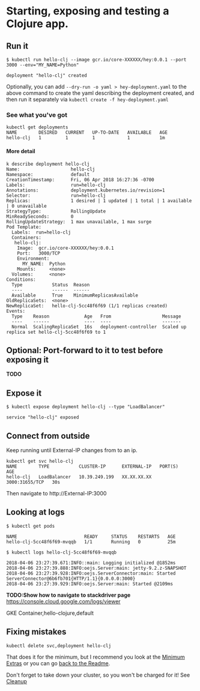 # Starting, exposing and testing a Clojure app.

## Run it

``` console
$ kubectl run hello-clj --image gcr.io/core-XXXXXX/hey:0.0.1 --port 3000 --env="MY_NAME=Python"

deployment "hello-clj" created
```

Optionally, you can add `--dry-run -o yaml > hey-deployment.yaml` to the above command to create the yaml describing the deployment created, and then run it separately via `kubectl create -f hey-deployment.yaml`

### See what you've got

``` console
kubectl get deployments
NAME        DESIRED   CURRENT   UP-TO-DATE   AVAILABLE   AGE
hello-clj   1         1         1            1           1m
```

#### More detail

``` console
k describe deployment hello-clj
Name:                   hello-clj
Namespace:              default
CreationTimestamp:      Fri, 06 Apr 2018 16:27:36 -0700
Labels:                 run=hello-clj
Annotations:            deployment.kubernetes.io/revision=1
Selector:               run=hello-clj
Replicas:               1 desired | 1 updated | 1 total | 1 available | 0 unavailable
StrategyType:           RollingUpdate
MinReadySeconds:        0
RollingUpdateStrategy:  1 max unavailable, 1 max surge
Pod Template:
  Labels:  run=hello-clj
  Containers:
   hello-clj:
    Image:  gcr.io/core-XXXXXX/hey:0.0.1
    Port:   3000/TCP
    Environment:
      MY_NAME:  Python
    Mounts:     <none>
  Volumes:      <none>
Conditions:
  Type           Status  Reason
  ----           ------  ------
  Available      True    MinimumReplicasAvailable
OldReplicaSets:  <none>
NewReplicaSet:   hello-clj-5cc48f6f69 (1/1 replicas created)
Events:
  Type    Reason             Age   From                   Message
  ----    ------             ----  ----                   -------
  Normal  ScalingReplicaSet  16s   deployment-controller  Scaled up replica set hello-clj-5cc48f6f69 to 1
```

## Optional: Port-forward to it to test before exposing it

**TODO**

## Expose it

``` console
$ kubectl expose deployment hello-clj --type "LoadBalancer"

service "hello-clj" exposed
```

## Connect from outside

Keep running until External-IP changes from <pending> to an ip.

``` console
kubectl get svc hello-clj
NAME        TYPE           CLUSTER-IP      EXTERNAL-IP   PORT(S)          AGE
hello-clj   LoadBalancer   10.39.249.199   XX.XX.XX.XX   3000:31655/TCP   30s
```

Then navigate to http://External-IP:3000

## Looking at logs

``` console
$ kubectl get pods

NAME                         READY     STATUS    RESTARTS   AGE
hello-clj-5cc48f6f69-mvqqb   1/1       Running   0          25m

$ kubectl logs hello-clj-5cc48f6f69-mvqqb

2018-04-06 23:27:39.671:INFO::main: Logging initialized @1852ms
2018-04-06 23:27:39.888:INFO:oejs.Server:main: jetty-9.2.z-SNAPSHOT
2018-04-06 23:27:39.928:INFO:oejs.ServerConnector:main: Started ServerConnector@6b6fb701{HTTP/1.1}{0.0.0.0:3000}
2018-04-06 23:27:39.929:INFO:oejs.Server:main: Started @2109ms
```

**TODO:Show how to navigate to stackdriver page**
https://console.cloud.google.com/logs/viewer

GKE Container,hello-clojure,default 

## Fixing mistakes
``` console
kubectl delete svc,deployment hello-clj
```

That does it for the minimum, but I recommend you look at the [Minimum Extras](07-minimum-extras.md) or you can go [back to the Readme](../README.md).

Don't forget to take down your cluster, so you won't be charged for it!  See [Cleanup](99-cleanup.md)




